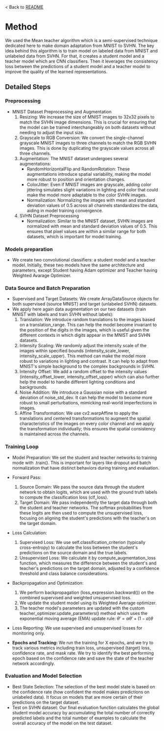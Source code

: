 < Back to [README](../README.md)

# Method

We used the Mean teacher algorithm which is a semi-supervised technique dedicated here to make domain adaptation from MNIST to SVHN. The key idea behind this algorithm is to train model on labeled data from MNIST and unlabeled data from SVHN. For that, it creates a student model and a teacher model which are CNN classifiers. Then it leverages the consistency loss between the predictions of a student model and a teacher model to improve the quality of the learned representations.

## Detailed Steps

### Preprocessing
- MNIST Dataset Preprocessing and Augmentation
  1. Resizing: We increase the size of MNIST images to 32x32 pixels to match the SVHN image dimensions. This is crucial for ensuring that the model can be trained interchangeably on both datasets without needing to adjust the input size.
  2. Grayscale to RGB Conversion: We convert the single-channel grayscale MNIST images to three channels to match the RGB SVHN images. This is done by duplicating the grayscale values across all three channels.
  3. Augmentation: The MNIST dataset undergoes several augmentations:
       - RandomHorizontalFlip and RandomRotation: These augmentations introduce spatial variability, making the model more robust to position and orientation changes.
       - ColorJitter: Even if MNIST images are grayscale, adding color jittering simulates slight variations in lighting and color that could make the model more adaptable to the color SVHN images.
       - Normalization: Normalizing the images with mean and standard deviation values of 0.5 across all channels standardizes the data, aiding in model training convergence.
  4. SVHN Dataset Preprocessing
       - Normalization: Similar to the MNIST dataset, SVHN images are normalized with mean and standard deviation values of 0.5. This ensures that pixel values are within a similar range for both datasets, which is important for model training.

### Models preparation 
- We create two convolutional classifiers: a student model and a teacher model. Initially, these two models have the same architecture and parameters, except Student having Adam optimizer and Teacher having Weighted Avarage Optimizer.
 
### Data Source and Batch Preparation
- Supervised and Target Datasets: We create ArrayDataSource objects for both supervised (source MNIST) and target (unlabeled SVHN) datasets.
- We apply here again data augmentation on our two datasets (train MNIST with labels and train SVHN without labels):
  1. Translation: We introduce random translations to the images based on a translation_range. This can help the model become invariant to the position of the digits in the images, which is useful given the different contexts in which digits appear in the MNIST and SVHN datasets.
  2. Intensity Scaling: We randomly adjust the intensity scale of the images within specified bounds (intensity_scale_lower, intensity_scale_upper). This method can make the model more robust to variations in lighting and contrast. It can help to adapt from MNIST's simple background to the complex backgrounds in SVHN.
  3. Intensity Offset: We add a random offset to the intensity values (intensity_offset_lower, intensity_offset_upper) which can also further help the model to handle different lighting conditions and backgrounds.
  4. Noise Addition: We introduce a Gaussian noise with a standard deviation of noise_std_dev. It can help the model to become more robust to small perturbations, mimicking real-world imperfections in images.
  5. Affine Transformation: We use cv2.warpAffine to apply the translations and centered transformations to augment the spatial characteristics of the images on every color channel and we apply the transformation individually; this ensures the spatial consistency is maintained across the channels.

### Training Loop
- Model Preparation: We set the student and teacher networks to training mode with .train(). This is important for layers like dropout and batch normalization that have distinct behaviors during training and evaluation.
- Forward Pass:
    1. Source Domain: We pass the source data through the student network to obtain logits, which are used with the ground truth labels to compute the classification loss (clf_loss).
    2. Target Domain: We pass independently the target data through both the student and teacher networks. The softmax probabilities from these logits are then used to compute the unsupervised loss, focusing on aligning the student's predictions with the teacher's on the target domain.
- Loss Calculation:
    1. Supervised Loss: We use self.classification_criterion (typically cross-entropy) to calculate the loss between the student's predictions on the source domain and the true labels.
    2. Unsupervised Loss: We calculate it by compute_augmentation_loss function, which measures the difference between the student's and teacher's predictions on the target domain, adjusted by a confidence threshold and class balance considerations.
- Backpropagation and Optimization:
    1. We perform backpropagation (loss_expression.backward()) on the combined supervised and weighted unsupervised loss.
    2. We update the student model using its Weighted Average optimizer.
    3. The teacher model's parameters are updated with the custom teacher_optimizer.update_parameters() method which uses the exponential moving average (EMA) update rule: $\theta' = \alpha \theta' + (1 - \alpha) \theta$

- Loss Reporting: We use supervised and unsupervised losses for monitoring only.

- **Epochs and Tracking:** We run the training for X epochs, and we try to track various metrics including train loss, unsupervised (target) loss, confidence rate, and mask rate. We try to identify the best performing epoch based on the confidence rate and save the state of the teacher network accordingly.

### Evaluation and Model Selection
- Best State Selection: The selection of the best model state is based on the confidence rate (how confident the model makes predictions on unlabeled data). It focus on models that are more certain of their predictions on the target dataset.
- Test on SVHN dataset: Our final evaluation function calculates the global student model accuracy by accumulating the total number of correctly predicted labels and the total number of examples to calculate the overall accuracy of the model on the test dataset.
